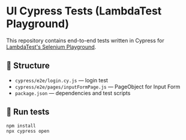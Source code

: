 # UI Cypress Tests (LambdaTest Playground)

This repository contains end-to-end tests written in Cypress for [LambdaTest's Selenium Playground](https://www.lambdatest.com/selenium-playground).

## 📁 Structure

- `cypress/e2e/login.cy.js` — login test
- `cypress/e2e/pages/inputFormPage.js` — PageObject for Input Form
- `package.json` — dependencies and test scripts

## 🚀 Run tests

```bash
npm install
npx cypress open
